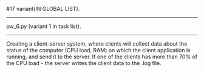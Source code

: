 #17 variant(IN GLOBAL LIST).

---
pw_6.py (variant 1 in task list).

---
Creating a client-server system, where clients will collect data about the status of the computer (CPU load, RAM) on which the client application is running, and send it to the server. If one of the clients has more than 70% of the CPU load - the server writes the client data to the .log file.
